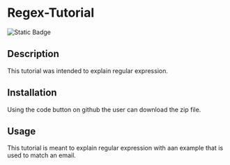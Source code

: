 # Regex-Tutorial

![Static Badge](https://img.shields.io/badge/MIT-license?label=license&labelColor=%2332CD30&color=%23A020F0&link=https%3A%2F%2Fopensource.org%2Flicense%2Fmit%2F)

## Description
This tutorial was intended to explain regular expression.

## Installation
Using the code button on github the user can download the zip file.

## Usage 
This tutorial is meant to explain regular expression with aan example that is used to match an email. 